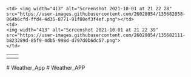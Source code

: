 <table>
  <tr><th><th></tr>
  <tr>

    <td> <img width="413" alt="Screenshot 2021-10-01 at 21 22 28" src="https://user-images.githubusercontent.com/26028054/135682058-864b6cfd-ffd4-4d35-8771-91f80ef3f4ef.png"></td>
    <td>
    <img width="413" alt="Screenshot 2021-10-01 at 21 22 39" src="https://user-images.githubusercontent.com/26028054/135682111-b823289d-85f9-4db5-998d-d797d0b6dc57.png">
    </td>

  </tr>
</table>
# Weather_App
# Weather_APP
